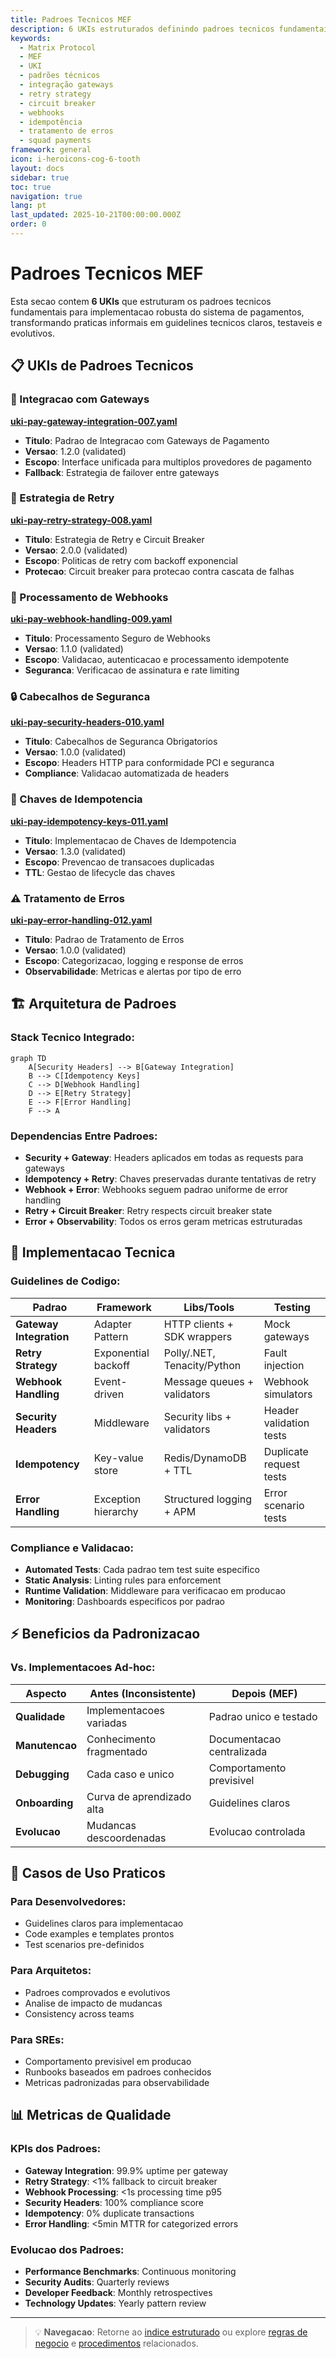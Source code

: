```yaml
---
title: Padroes Tecnicos MEF
description: 6 UKIs estruturados definindo padroes tecnicos fundamentais para implementacao robusta do sistema de pagamentos
keywords:
  - Matrix Protocol
  - MEF
  - UKI
  - padrões técnicos
  - integração gateways
  - retry strategy
  - circuit breaker
  - webhooks
  - idempotência
  - tratamento de erros
  - squad payments
framework: general
icon: i-heroicons-cog-6-tooth
layout: docs
sidebar: true
toc: true
navigation: true
lang: pt
last_updated: 2025-10-21T00:00:00.000Z
order: 0
---
```

# Padroes Tecnicos MEF

Esta secao contem **6 UKIs** que estruturam os padroes tecnicos fundamentais para implementacao robusta do sistema de pagamentos, transformando praticas informais em guidelines tecnicos claros, testaveis e evolutivos.

## 📋 UKIs de Padroes Tecnicos

### 🔌 Integracao com Gateways
**[uki-pay-gateway-integration-007.yaml](uki-pay-gateway-integration-007)**
- **Titulo**: Padrao de Integracao com Gateways de Pagamento
- **Versao**: 1.2.0 (validated)
- **Escopo**: Interface unificada para multiplos provedores de pagamento
- **Fallback**: Estrategia de failover entre gateways

### 🔄 Estrategia de Retry
**[uki-pay-retry-strategy-008.yaml](uki-pay-retry-strategy-008)**
- **Titulo**: Estrategia de Retry e Circuit Breaker
- **Versao**: 2.0.0 (validated)
- **Escopo**: Politicas de retry com backoff exponencial
- **Protecao**: Circuit breaker para protecao contra cascata de falhas

### 🔗 Processamento de Webhooks
**[uki-pay-webhook-handling-009.yaml](uki-pay-webhook-handling-009)**
- **Titulo**: Processamento Seguro de Webhooks
- **Versao**: 1.1.0 (validated)
- **Escopo**: Validacao, autenticacao e processamento idempotente
- **Seguranca**: Verificacao de assinatura e rate limiting

### 🔒 Cabecalhos de Seguranca
**[uki-pay-security-headers-010.yaml](uki-pay-security-headers-010)**
- **Titulo**: Cabecalhos de Seguranca Obrigatorios
- **Versao**: 1.0.0 (validated)
- **Escopo**: Headers HTTP para conformidade PCI e seguranca
- **Compliance**: Validacao automatizada de headers

### 🔑 Chaves de Idempotencia
**[uki-pay-idempotency-keys-011.yaml](uki-pay-idempotency-keys-011)**
- **Titulo**: Implementacao de Chaves de Idempotencia
- **Versao**: 1.3.0 (validated)
- **Escopo**: Prevencao de transacoes duplicadas
- **TTL**: Gestao de lifecycle das chaves

### ⚠️ Tratamento de Erros
**[uki-pay-error-handling-012.yaml](uki-pay-error-handling-012)**
- **Titulo**: Padrao de Tratamento de Erros
- **Versao**: 1.0.0 (validated)
- **Escopo**: Categorizacao, logging e response de erros
- **Observabilidade**: Metricas e alertas por tipo de erro

## 🏗️ Arquitetura de Padroes

### Stack Tecnico Integrado:
```mermaid
graph TD
    A[Security Headers] --> B[Gateway Integration]
    B --> C[Idempotency Keys]
    C --> D[Webhook Handling]
    D --> E[Retry Strategy]
    E --> F[Error Handling]
    F --> A
```

### Dependencias Entre Padroes:
- **Security + Gateway**: Headers aplicados em todas as requests para gateways
- **Idempotency + Retry**: Chaves preservadas durante tentativas de retry
- **Webhook + Error**: Webhooks seguem padrao uniforme de error handling
- **Retry + Circuit Breaker**: Retry respects circuit breaker state
- **Error + Observability**: Todos os erros geram metricas estruturadas

## 🔧 Implementacao Tecnica

### Guidelines de Codigo:
| Padrao | Framework | Libs/Tools | Testing |
|--------|-----------|-----------|---------|
| **Gateway Integration** | Adapter Pattern | HTTP clients + SDK wrappers | Mock gateways |
| **Retry Strategy** | Exponential backoff | Polly/.NET, Tenacity/Python | Fault injection |
| **Webhook Handling** | Event-driven | Message queues + validators | Webhook simulators |
| **Security Headers** | Middleware | Security libs + validators | Header validation tests |
| **Idempotency** | Key-value store | Redis/DynamoDB + TTL | Duplicate request tests |
| **Error Handling** | Exception hierarchy | Structured logging + APM | Error scenario tests |

### Compliance e Validacao:
- **Automated Tests**: Cada padrao tem test suite especifico
- **Static Analysis**: Linting rules para enforcement
- **Runtime Validation**: Middleware para verificacao em producao
- **Monitoring**: Dashboards especificos por padrao

## ⚡ Beneficios da Padronizacao

### Vs. Implementacoes Ad-hoc:
| Aspecto | Antes (Inconsistente) | Depois (MEF) |
|---------|----------------------|--------------|
| **Qualidade** | Implementacoes variadas | Padrao unico e testado |
| **Manutencao** | Conhecimento fragmentado | Documentacao centralizada |
| **Debugging** | Cada caso e unico | Comportamento previsivel |
| **Onboarding** | Curva de aprendizado alta | Guidelines claros |
| **Evolucao** | Mudancas descoordenadas | Evolucao controlada |

## 🎯 Casos de Uso Praticos

### Para Desenvolvedores:
- Guidelines claros para implementacao
- Code examples e templates prontos
- Test scenarios pre-definidos

### Para Arquitetos:
- Padroes comprovados e evolutivos
- Analise de impacto de mudancas
- Consistency across teams

### Para SREs:
- Comportamento previsivel em producao
- Runbooks baseados em padroes conhecidos
- Metricas padronizadas para observabilidade

## 📊 Metricas de Qualidade

### KPIs dos Padroes:
- **Gateway Integration**: 99.9% uptime per gateway
- **Retry Strategy**: <1% fallback to circuit breaker
- **Webhook Processing**: <1s processing time p95
- **Security Headers**: 100% compliance score
- **Idempotency**: 0% duplicate transactions
- **Error Handling**: <5min MTTR for categorized errors

### Evolucao dos Padroes:
- **Performance Benchmarks**: Continuous monitoring
- **Security Audits**: Quarterly reviews
- **Developer Feedback**: Monthly retrospectives
- **Technology Updates**: Yearly pattern review

---

> 💡 **Navegacao**: Retorne ao [indice estruturado](../) ou explore [regras de negocio](../business-rules) e [procedimentos](../procedures) relacionados.